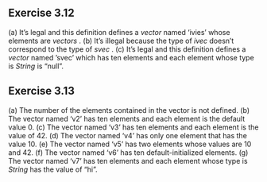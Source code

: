## Exercise 3.12
(a) It’s legal and this definition defines a _vector_ named ‘ivies’ whose elements are _vectors_ .
(b) It’s illegal because the type of _ivec_ doesn’t correspond to the type of _svec_ .
(c) It’s legal and this definition defines a _vector_ named ’svec’ which has ten elements and each element whose type is _String_ is “null”.
## Exercise 3.13  
(a) The number of the elements contained in the vector is not defined.
(b) The vector named ‘v2’ has ten elements and each element is the default value 0.
(c) The vector named ‘v3’ has ten elements and each element is the value of 42.
(d) The vector named ‘v4’ has only one element that has the value 10.
(e) The vector named ‘v5’ has two elements whose values are 10 and 42.
(f) The vector named ‘v6’ has ten default-initialized elements.
(g) The vector named ‘v7’ has ten elements and each element whose type is _String_ has the value of “hi”.


